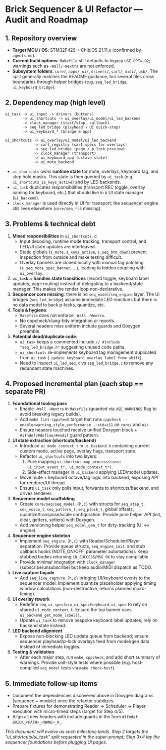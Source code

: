 # Brick Sequencer & UI Refactor — Audit and Roadmap

## 1. Repository overview
- **Target MCU / OS**: STM32F429 + ChibiOS 21.11.x (confirmed by `agents.md`).
- **Current build options**: `Makefile` still defaults to legacy `USE_OPT=-O2`; warnings such as `-Wall/-Wextra` are not enforced.
- **Subsystem folders**: `core/`, `apps/`, `ui/`, `drivers/`, `cart/`, `midi/`, `usb/`. The split generally matches the README guidance, but several files cross boundaries through helper bridges (e.g. `seq_led_bridge`, `ui_keyboard_bridge`).

## 2. Dependency map (high level)
```
ui_task -> ui_input -> drivers (buttons)
        -> ui_shortcuts -> ui_overlay/ui_model/ui_led_backend
        -> clock_manager (start/stop, callback)
        -> seq_led_bridge (playhead + UI quick-step)
        -> ui_keyboard_* (bridge & app)

ui_shortcuts -> ui_overlay/ui_model/ui_led_backend
             -> cart_registry (cart specs for overlays)
             -> seq_led_bridge (page / p-lock preview)
             -> clock_manager (transport)
             -> ui_keyboard_app (octave state)
             -> ui_mute_backend
```
- `ui_shortcuts` owns **runtime state** for mute, overlays, keyboard tag, and step hold masks. This state is then queried by `ui_task` (e.g. `ui_shortcuts_is_keys_active`) and by LED backends.
- `ui_task` duplicates responsibilities (transport REC toggle, overlay naming for keyboard, etc.) that should live in a UI state manager (`ui_backend`).
- `clock_manager` is used directly in UI for transport; the sequencer engine still lives elsewhere (`core/seq_*` is missing).

## 3. Problems & technical debt
1. **Mixed responsibilities** in `ui_shortcuts.c`:
   - Input decoding, runtime mode tracking, transport control, and LED/UI state updates are interleaved.
   - Static globals (`s_mute`, `s_keys_active`, `s_seq_btn_down`) prevent inspection from outside and make testing difficult.
   - Overlay banners are cloned locally with manual tag patching (`s_seq_mode_spec_banner`, …), leading to hidden coupling with `ui_overlay`.
2. **`ui_task.c` handles state transitions** (record toggle, keyboard label updates, page routing) instead of delegating to a backend/state manager. This makes the render loop non-declarative.
3. **Sequencer core missing**: there is no `seq_model`/`seq_engine` layer. The UI bridges (`seq_led_bridge`) assume immediate LED reactions but there is no data model to back p-locks, quantize, etc.
4. **Tools & hygiene**:
   - `Makefile` does not enforce `-Wall -Wextra`.
   - No cppcheck/clang-tidy integration or reports.
   - Several headers miss uniform include guards and Doxygen preamble.
5. **Potential dead/duplicate code**:
   - `ui_task` keeps a commented include `// #include "seq_led_bridge.h"` suggesting unused code paths.
   - `ui_shortcuts` re-implements keyboard tag management duplicated from `ui_task` (`_update_keyboard_overlay_label_from_shift`).
   - Need to inspect `ui_led_seq.c` vs `seq_led_bridge.c` to remove any redundant state machines.

## 4. Proposed incremental plan (each step == separate PR)
1. **Foundational tooling pass**
   - Enable `-Wall -Wextra` in `Makefile` (guarded via `USE_WARNINGS` flag to avoid breaking legacy builds).
   - Add `make lint-cppcheck` target that runs `cppcheck --enable=warning,style,performance --std=c11` on `core/` and `ui/`.
   - Ensure headers touched receive unified Doxygen block + `#ifndef/#define/#endif` guard pattern.
2. **UI state extraction (shortcuts/backend)**
   - Introduce `ui_mode_context_t` in `ui_backend.h` containing current custom mode, active page, overlay flags, transport state.
   - Refactor `ui_shortcuts` into two layers:
     1. Pure mapping `ui_shortcut_map_process(const ui_input_event_t*, ui_mode_context_t*)`.
     2. Side-effect manager in `ui_backend` applying LED/model updates.
   - Move mute + keyboard octave/tag logic into backend, exposing API for renderer/UI thread.
   - Ensure `ui_task` only polls input, forwards to shortcuts/backend, and drives renderer.
3. **Sequencer model scaffolding**
   - Create `core/seq/seq_model.{h,c}` with structs for `seq_step_t`, `seq_voice_t`, `seq_pattern_t`, `seq_plock_t`, global offsets, quantize/transpose/scale configuration. Provide pure helper API (init, clear, getters, setters) with Doxygen.
   - Add versioning helper `seq_model_gen_t` for dirty-tracking (UI ↔ engine).
4. **Sequencer engine skeleton**
   - Implement `seq_engine.{h,c}` with Reader/Scheduler/Player separation. Provide queue structs, `seq_engine_init`, and stub callback hooks (NOTE_ON/OFF, parameter automations). Keep stubbed bodies returning `CH_SUCCESS`/`MSG_OK` to stay compilable.
   - Provide minimal integration with `clock_manager` (subscribe/unsubscribe) but keep audio/MIDI dispatch as TODO.
5. **Live capture façade**
   - Add `seq_live_capture.{h,c}` bridging UI/keyboard events to the sequencer model. Implement quantize placeholder applying timing window calculations (non-destructive, returns planned micro-timing).
6. **UI overlay rework**
   - Redefine `seq_ui_spec`/`arp_ui_spec`/`keyboard_ui_spec` to rely on shared `ui_mode_context_t`. Ensure the top banner uses `ui_backend_get_mode_label()`.
   - Update `ui_task` to remove bespoke keyboard label updates; rely on backend state instead.
7. **LED backend alignment**
   - Expose non-blocking LED update queue from backend; ensure sequencer playhead/p-lock overlays feed from model/gen data instead of immediate toggles.
8. **Testing & validation**
   - After each major step, run `make`, `cppcheck`, and add short summary of warnings. Provide unit-style tests where possible (e.g. host-compiled `seq_model` tests via `make check-host`).

## 5. Immediate follow-up items
- Document the dependencies discovered above in Doxygen diagrams (sequence + module) once the refactor stabilizes.
- Prepare fixtures for demonstrating Reader → Scheduler → Player execution with micro-timed steps (target for Step 4/5).
- Align all new headers with include guards in the form `#ifndef BRICK_<PATH>_<NAME>_H_`.

*This document will evolve as each milestone lands. Step 2 targets the "ui_shortcuts/ui_task" split requested in the super-prompt; Step 3+4 lay the sequencer foundations before plugging UI pages.*
